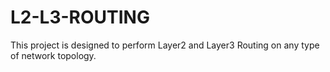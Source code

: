 # L2-L3-ROUTING
This project is designed to perform  Layer2 and Layer3 Routing on any type of network topology.
